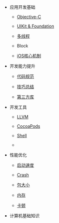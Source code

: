 
- 应用开发基础
    
    - [Objective-C](/Base/ObjcLang/)

    - [UIKit & Foundation](/Base/UIKit/README)

    - [多线程](/Base/Threads/README)

    - Block

    - [iOS核心机制](/Base/CoreSys/README)

- 开发能力提升

    - [代码规范](/Senior/coderule.md)

    - [技巧总结](/Senior/)

    - [第三方库](/Senior/)

- 开发工具

    - [LLVM]()

    - [CocoaPods]()

    - [Shell]()

    - 

- 性能优化
    
    - [启动速度](/performance/startup)

    - [Crash](performance/crash)

    - [包大小](/performance/ipasize)

    - [内存](/performance/memory)

    - [卡顿](/performance/block)

- 计算机基础知识
